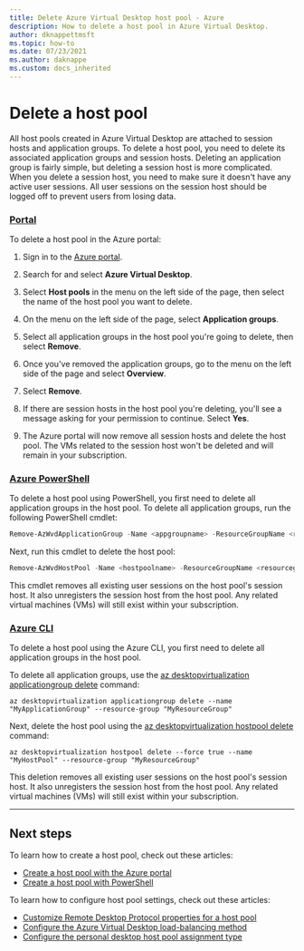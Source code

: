 ```yaml
---
title: Delete Azure Virtual Desktop host pool - Azure
description: How to delete a host pool in Azure Virtual Desktop.
author: dknappettmsft
ms.topic: how-to
ms.date: 07/23/2021
ms.author: daknappe
ms.custom: docs_inherited 
---
```


# Delete a host pool

All host pools created in Azure Virtual Desktop are attached to session hosts and application groups. To delete a host pool, you need to delete its associated application groups and session hosts. Deleting an application group is fairly simple, but deleting a session host is more complicated. When you delete a session host, you need to make sure it doesn't have any active user sessions. All user sessions on the session host should be logged off to prevent users from losing data.

### [Portal](#tab/azure-portal)

To delete a host pool in the Azure portal:

1. Sign in to the [Azure portal](https://portal.azure.com/).

2. Search for and select **Azure Virtual Desktop**.

3. Select **Host pools** in the menu on the left side of the page, then select the name of the host pool you want to delete.

4. On the menu on the left side of the page, select **Application groups**.

5. Select all application groups in the host pool you're going to delete, then select **Remove**.

6. Once you've removed the application groups, go to the menu on the left side of the page and select **Overview**.

7. Select **Remove**.

8. If there are session hosts in the host pool you're deleting, you'll see a message asking for your permission to continue. Select **Yes**.

9. The Azure portal will now remove all session hosts and delete the host pool. The VMs related to the session host won't be deleted and will remain in your subscription.

### [Azure PowerShell](#tab/azure-powershell)

To delete a host pool using PowerShell, you first need to delete all application groups in the host pool. To delete all application groups, run the following PowerShell cmdlet:

```powershell
Remove-AzWvdApplicationGroup -Name <appgroupname> -ResourceGroupName <resourcegroupname>
```

Next, run this cmdlet to delete the host pool:

```powershell
Remove-AzWvdHostPool -Name <hostpoolname> -ResourceGroupName <resourcegroupname> -Force:$true
```

This cmdlet removes all existing user sessions on the host pool's session host. It also unregisters the session host from the host pool. Any related virtual machines (VMs) will still exist within your subscription.

### [Azure CLI](#tab/azure-cli)

To delete a host pool using the Azure CLI, you first need to delete all application groups in the host pool. 

To delete all application groups, use the [az desktopvirtualization applicationgroup delete](/cli/azure/desktopvirtualization/applicationgroup#az-desktopvirtualization-applicationgroup-delete) command:

```azurecli
az desktopvirtualization applicationgroup delete --name "MyApplicationGroup" --resource-group "MyResourceGroup"
```

Next, delete the host pool using the [az desktopvirtualization hostpool delete](/cli/azure/desktopvirtualization/hostpool#az-desktopvirtualization-hostpool-delete) command:

```azurecli
az desktopvirtualization hostpool delete --force true --name "MyHostPool" --resource-group "MyResourceGroup"
```

This deletion removes all existing user sessions on the host pool's session host. It also unregisters the session host from the host pool. Any related virtual machines (VMs) will still exist within your subscription.

---

## Next steps

To learn how to create a host pool, check out these articles:

- [Create a host pool with the Azure portal](create-host-pools-azure-marketplace.md)
- [Create a host pool with PowerShell](create-host-pools-powershell.md)

To learn how to configure host pool settings, check out these articles:

- [Customize Remote Desktop Protocol properties for a host pool](customize-rdp-properties.md)
- [Configure the Azure Virtual Desktop load-balancing method](configure-host-pool-load-balancing.md)
- [Configure the personal desktop host pool assignment type](configure-host-pool-personal-desktop-assignment-type.md)
